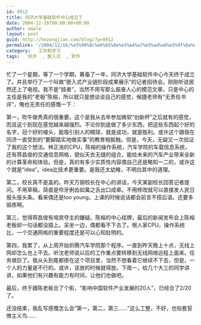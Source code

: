 ```yaml
---
id: 9912
title: 同济大学基础软件中心成立了
date: 2004-12-16T00:00:00+00:00
author: omale
layout: post
guid: http://hezongjian.com/blog/?p=9912
permalink: '/2004/12/16/%e5%90%8c%e6%b5%8e%e5%a4%a7%e5%ad%a6%e5%9f%ba%e7%a1%80%e8%bd%af%e4%bb%b6%e4%b8%ad%e5%bf%83%e6%88%90%e7%ab%8b%e4%ba%86/'
category:   工作和学习  
tags:   同济  , 嵌入式  , 软件
---
```

忙了一个星期，等了一个学期，筹备了一年，同济大学基础软件中心今天终于成立了。并且举行了一个叫做&ldquo;嵌入式产业链阶段成果展示&rdquo;的记者招待会。刚刚听说居然还上了电视。我不是&ldquo;妓者&rdquo;，当然不用写那么振奋人心的模范文章，只是中心的主任是我的&ldquo;老板&rdquo;陈榕，所以就只是想谈谈自己的感觉，候捷老师有&ldquo;无责任书评&rdquo;，俺也无责任的感慨一下：

第一，吹牛做秀真的很重要。这个是我从去年参加微软&ldquo;创新杯&rdquo;之后就有的感觉，而且这个到现在感觉越来越强烈。不论你到底做了多少东西，把这些东西起个好的名字，冠个好的噱头，能吸引别人的眼球，就是成功，就是胜利。或许这个跟我在同济一直受到的&ldquo;要脚踏实地做实事&rdquo;的教育相抵触。但是，今天，无疑又一次验证了我的这个想法。林正浩的CPU，陈榕的操作系统，汽车学院的车载信息系统，还有蒋昌俊的交通信息网格，貌似天衣无缝的组合，能给未来的汽车产业带来全新的计算革命和体验。但是，真的有多少实质性内容偶自己还是略知一二的，或许这个就是&ldquo;idea&rdquo;。idea比技术更重要。是我还太幼稚，不明白其中的道理。

第二，校长真不是盖的。昨天万钢校长在中心的讲话，今天某副校长回答记者提问。不用草稿，简直是伶牙俐齿如簧之舌出口成章。不用修改就可以直接发人民日报头版头条。看来偶还是too young，上课的时候说话都会前言不搭后语。还要多锻炼啊。

第三，觉得蒋昌俊有喧宾夺主的嫌疑。陈榕的中心挂牌，最后的新闻发布会上陈榕老板却一句话都没插上。呆坐一边，偶都看不下去了。根人家CPU，操作系统比，一个交通网格的重要程度还是可以心知肚明的。

第四，我累了，从上周开始折腾汽车学院那个程序。一直到昨天晚上十点，无线上网却怎么也上不去。听沈老师说以后的工作重点要转移到无线网络远程上面来。任务艰巨了。我从头到尾都掺在这个项目里，当然不想看着它继续不下去，但是，一个人的力量是不行的。或许，该放的时候就得放。下周一，给几个大三的同学讲讲，如果他们有兴趣有能力有时间，让他们也做吧。

最后，终于跟陈老板合了个影，&ldquo;影响中国软件产业发展的20人&rdquo;，已经合了2/20了。

还没结束，我乱写感慨怎么会&ldquo;第一，第二，第三&hellip;&hellip;&rdquo;这么工整，不好，也俗套官僚主义鸟&hellip;&hellip;